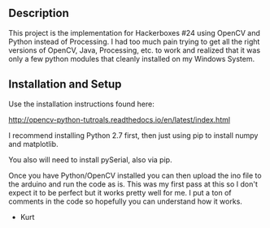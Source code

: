 
Description
-----------------
This project is the implementation for Hackerboxes #24 using OpenCV and Python instead of Processing.   I had too much pain trying to get all the right versions of OpenCV, Java, Processing, etc. to work and realized that it was only a few python modules that cleanly installed on my Windows System.


Installation and Setup
-------------------------
Use the installation instructions found here:

http://opencv-python-tutroals.readthedocs.io/en/latest/index.html

I recommend installing Python 2.7 first, then just using pip to install numpy and matplotlib.

You also will need to install pySerial, also via pip.

Once you have Python/OpenCV installed you can then upload the ino file to the arduino and run the code as is.   This was my first pass at this so I don't expect it to be perfect but it works pretty well for me.  I put a ton of comments in the code so hopefully you can understand how it works.

- Kurt
